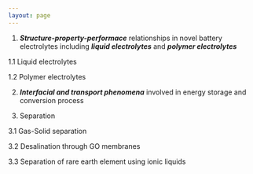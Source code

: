 ```yaml
---
layout: page
---
```


1. _**Structure-property-performace**_ relationships in novel battery electrolytes including _**liquid electrolytes**_ and _**polymer electrolytes**_
  
  1.1 Liquid electrolytes
  
  
  1.2 Polymer electrolytes
  
  

2. _**Interfacial and transport phenomena**_ involved in energy storage and conversion process






3. Separation

  3.1 Gas-Solid separation
  
  3.2 Desalination through GO membranes
  
  3.3 Separation of rare earth element using ionic liquids
  
